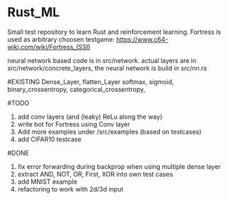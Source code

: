 # Rust_ML

Small test repository to learn Rust and reinforcement learning.
Fortress is used as arbitrary choosen testgame:
https://www.c64-wiki.com/wiki/Fortress_(SSI)

neural network based code is in src/network.
actual layers are in src/network/concrete_layers, the neural network is build in src/nn.rs

#EXISTING
Dense_Layer, flatten_Layer 
softmax, sigmoid, 
binary_crossentropy, categorical_crossentropy,


#TODO
1) add conv layers (and (leaky) ReLu along the way)
2) write bot for Fortress using Conv layer
3) Add more examples under /src/examples (based on testcases)
4) add CIFAR10 testcase

#DONE
1) fix error forwarding during backprop when using multiple dense layer
2) extract AND, NOT, OR, First, XOR into own test cases
3) add MNIST example
4) refactoring to work with 2d/3d input
